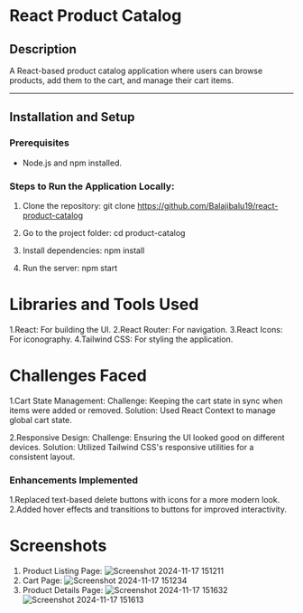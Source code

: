 # React Product Catalog

## Description
A React-based product catalog application where users can browse products, add them to the cart, and manage their cart items.

---

## Installation and Setup
### Prerequisites
- Node.js and npm installed.

### Steps to Run the Application Locally:
1. Clone the repository: 
   git clone https://github.com/Balajibalu19/react-product-catalog
   
2. Go to the project folder: 
   cd product-catalog

3. Install dependencies: 
   npm install
  
4. Run the server:
   npm start


# Libraries and Tools Used
1.React: For building the UI.
2.React Router: For navigation.
3.React Icons: For iconography.
4.Tailwind CSS: For styling the application.


# Challenges Faced
1.Cart State Management:
Challenge: Keeping the cart state in sync when items were added or removed.
Solution: Used React Context to manage global cart state.

2.Responsive Design:
Challenge: Ensuring the UI looked good on different devices.
Solution: Utilized Tailwind CSS's responsive utilities for a consistent layout.

### Enhancements Implemented

1.Replaced text-based delete buttons with icons for a more modern look.
2.Added hover effects and transitions to buttons for improved interactivity.

# Screenshots
1. Product Listing Page: ![Screenshot 2024-11-17 151211](https://github.com/user-attachments/assets/002a4069-49a8-4372-a3ef-52080d1a86ed)
2. Cart Page: ![Screenshot 2024-11-17 151234](https://github.com/user-attachments/assets/691f27f5-dab2-4e7c-a86d-2fde599d9fda)
3. Product Details Page: ![Screenshot 2024-11-17 151632](https://github.com/user-attachments/assets/3b9755bd-fa56-4723-9749-a2e396306c0c)
![Screenshot 2024-11-17 151613](https://github.com/user-attachments/assets/89ea0b50-b870-41a0-8337-76d817b8ccea)

